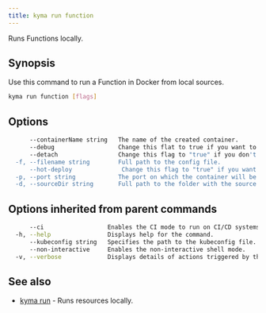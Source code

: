 ```yaml
---
title: kyma run function
---
```


Runs Functions locally.

## Synopsis

Use this command to run a Function in Docker from local sources.

```bash
kyma run function [flags]
```

## Options

```bash
      --containerName string   The name of the created container.
      --debug                  Change this flat to true if you want to expose port 9229 for remote debugging.
      --detach                 Change this flag to "true" if you don't want to follow the container logs after running the Function.
  -f, --filename string        Full path to the config file.
      --hot-deploy              Change this flag to "true" if you want to start function in hot deploy mode.
  -p, --port string            The port on which the container will be exposed. (default "8080")
  -d, --sourceDir string       Full path to the folder with the source code.
```

## Options inherited from parent commands

```bash
      --ci                  Enables the CI mode to run on CI/CD systems. It avoids any user interaction (such as no dialog prompts) and ensures that logs are formatted properly in log files (such as no spinners for CLI steps).
  -h, --help                Displays help for the command.
      --kubeconfig string   Specifies the path to the kubeconfig file. By default, Kyma CLI uses the KUBECONFIG environment variable or "/$HOME/.kube/config" if the variable is not set.
      --non-interactive     Enables the non-interactive shell mode.
  -v, --verbose             Displays details of actions triggered by the command.
```

## See also

* [kyma run](#kyma-run-kyma-run)	 - Runs resources locally.

